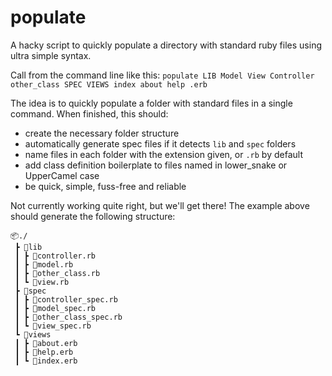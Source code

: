 # populate
A hacky script to quickly populate a directory with standard ruby files using 
ultra simple syntax. 

Call from the command line like this:
```populate LIB Model View Controller other_class SPEC VIEWS index about help .erb```

The idea is to quickly populate a folder with standard files in a single command. 
When finished, this should:
* create the necessary folder structure
* automatically generate spec files if it detects ```lib``` and ```spec``` folders
* name files in each folder with the extension given, or ```.rb``` by default
* add class definition boilerplate to files named in lower_snake or UpperCamel case
* be quick, simple, fuss-free and reliable

Not currently working quite right, but we'll get there!
The example above should generate the following structure:
```
📦./
 ┣ 📂lib
 ┃ ┣ 📜controller.rb
 ┃ ┣ 📜model.rb
 ┃ ┣ 📜other_class.rb
 ┃ ┗ 📜view.rb
 ┣ 📂spec
 ┃ ┣ 📜controller_spec.rb
 ┃ ┣ 📜model_spec.rb
 ┃ ┣ 📜other_class_spec.rb
 ┃ ┗ 📜view_spec.rb
 ┗ 📂views
 ┃ ┣ 📜about.erb
 ┃ ┣ 📜help.erb
 ┃ ┗ 📜index.erb
```
